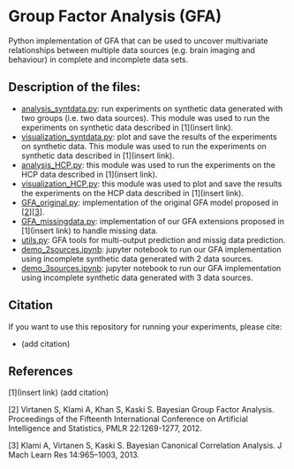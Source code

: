 # Group Factor Analysis (GFA)

Python implementation of GFA that can be used to uncover multivariate relationships between multiple data sources (e.g. brain imaging and behaviour) in complete and incomplete data sets.

## Description of the files:
- [analysis_syntdata.py](analysis_syntdata.py): run experiments on synthetic data generated with two groups (i.e. two data sources). This module was used to run the experiments on synthetic data described in [1](insert link). 
- [visualization_syntdata.py](visualization_syntdata.py): plot and save the results of the experiments on synthetic data.
This module was used to run the experiments on synthetic data described in [1](insert link).
- [analysis_HCP.py](analysis_HCP.py): this module was used to run the experiments on the HCP data described in [1](insert link). 
- [visualization_HCP.py](visualization_HCP.py): this module was used to plot and save the results the experiments on the HCP data described in [1](insert link). 
- [GFA_original.py](models/GFA_original.py): implementation of the original GFA model proposed in [[2](http://proceedings.mlr.press/v22/virtanen12.html)][[3](https://www.jmlr.org/papers/v14/klami13a.html)].
- [GFA_missingdata.py](models/GFA_missingdata.py): implementation of our GFA extensions proposed in [1](insert link) to handle missing data.
- [utils.py](utils.py): GFA tools for multi-output prediction and missig data prediction.
- [demo_2sources.ipynb](demo_2sources.ipynb): jupyter notebook to run our GFA implementation using incomplete synthetic data generated with 2 data sources.
- [demo_3sources.ipynb](demo_3sources.ipynb): jupyter notebook to run our GFA implementation using incomplete synthetic data generated with 3 data sources.

## Citation
If you want to use this repository for running your experiments, please cite:
- (add citation)

## References
[1](insert link) (add citation)

[2] Virtanen S, Klami A, Khan S, Kaski S. Bayesian Group Factor Analysis. Proceedings of the Fifteenth International Conference on Artificial Intelligence and Statistics, PMLR 22:1269-1277, 2012.

[3] Klami A, Virtanen S, Kaski S. Bayesian Canonical Correlation Analysis. J Mach Learn Res 14:965–1003, 2013.


